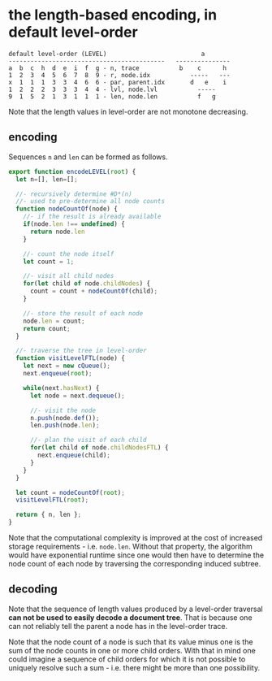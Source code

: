 
<!-- ======================================================================= -->
# the length-based encoding, in default level-order

```
default level-order (LEVEL)                          a
-------------------------------------------   ---------------
a  b  c  h  d  e  i  f  g - n, trace           b    c      h
1  2  3  4  5  6  7  8  9 - r, node.idx           -----   ---
x  1  1  1  3  3  4  6  6 - par, parent.idx       d   e    i
1  2  2  2  3  3  3  4  4 - lvl, node.lvl           -----
9  1  5  2  1  3  1  1  1 - len, node.len           f   g
```

Note that the length values in level-order are not monotone decreasing.

<!-- ======================================================================= -->
## encoding

Sequences `n` and `len` can be formed as follows.

```js
export function encodeLEVEL(root) {
  let n=[], len=[];

  //- recursively determine #D*(n)
  //- used to pre-determine all node counts
  function nodeCountOf(node) {
    //- if the result is already available
    if(node.len !== undefined) {
      return node.len
    }

    //- count the node itself
    let count = 1;

    //- visit all child nodes
    for(let child of node.childNodes) {
      count = count + nodeCountOf(child);
    }

    //- store the result of each node
    node.len = count;
    return count;
  }

  //- traverse the tree in level-order
  function visitLevelFTL(node) {
    let next = new cQueue();
    next.enqueue(root);

    while(next.hasNext) {
      let node = next.dequeue();

      //- visit the node
      n.push(node.def());
      len.push(node.len);

      //- plan the visit of each child
      for(let child of node.childNodesFTL) {
        next.enqueue(child);
      }
    }
  }

  let count = nodeCountOf(root);
  visitLevelFTL(root);

  return { n, len };
}
```

Note that the computational complexity is improved at the cost of increased
storage requirements - i.e. `node.len`. Without that property, the algorithm
would have exponential runtime since one would then have to determine the
node count of each node by traversing the corresponding induced subtree.

<!-- ======================================================================= -->
## decoding

Note that the sequence of length values produced by a level-order traversal
**can not be used to easily decode a document tree**. That is because one
can not reliably tell the parent a node has in the level-order trace.

Note that the node count of a node is such that its value minus one is the
sum of the node counts in one or more child orders. With that in mind one
could imagine a sequence of child orders for which it is not possible to
uniquely resolve such a sum - i.e. there might be more than one possibility.
